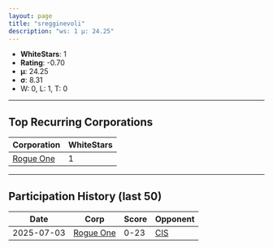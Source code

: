 ```yaml
---
layout: page
title: "sregginevoli"
description: "ws: 1 μ: 24.25"
---
```

- **WhiteStars**: 1
- **Rating**: -0.70
- **μ**: 24.25  
- **σ**: 8.31
- W: 0, L: 1, T: 0

---

## Top Recurring Corporations

| Corporation | WhiteStars |
| --- | --- |
| [Rogue One](https://ws.tsl.rocks/corp/7ae9b210fd68f3dfa93682a1191388e569dc54fe9d762f02110cd7ac9c1d4477/) | 1 |

---

## Participation History (last 50)

| Date | Corp | Score | Opponent |
| --- | --- | --- | --- |
| 2025-07-03 | [Rogue One](https://ws.tsl.rocks/corp/7ae9b210fd68f3dfa93682a1191388e569dc54fe9d762f02110cd7ac9c1d4477/) | 0-23 | [CIS](https://ws.tsl.rocks/corp/3efaab24560531ff257e73bfb281a7e9c0a9d591ac5aff55d05d35f2fb5e1d73/) |